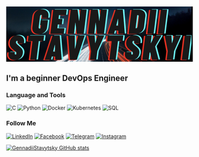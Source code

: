 [![Header](https://github.com/GennadiiStavytsky/gennadiiStavytsky/blob/main/assets/header.png)](https://www.facebook.com/gennadii.stavytskyi)

## I'm a beginner DevOps Engineer

### Language and Tools
![C](https://img.shields.io/badge/-C-090909?style=for-the-badge&logo=C) 
![Python](https://img.shields.io/badge/-Python-090909?style=for-the-badge&logo=Python)
![Docker](https://img.shields.io/badge/-Docker-090909?style=for-the-badge&logo=Docker)
![Kubernetes](https://img.shields.io/badge/-Kubernetes-090909?style=for-the-badge&logo=Kubernetes)
![SQL](https://img.shields.io/badge/-SQL-090909?style=for-the-badge&logo=MySQL)

### Follow Me
[![LinkedIn](https://img.shields.io/badge/-LinkedIn-090909?style=for-the-badge&logo=linkedin&logoColor=007BB6)](https://www.linkedin.com/in/gennadii-stavytskyi-aa518a171/)
[![Facebook](https://img.shields.io/badge/-Facebook-090909?style=for-the-badge&logo=Facebook)](https://www.facebook.com/gennadii.stavytskyi)
[![Telegram](https://img.shields.io/badge/-Telegram-090909?style=for-the-badge&logo=Telegram)](https://t.me/stavytskyigennadii)
[![Instagram](https://img.shields.io/badge/-Instagram-090909?style=for-the-badge&logo=Instagram)](https://www.instagram.com/gennadiistavytskyi/)

[![GennadiiStavytsky GitHub stats](https://github-readme-stats.vercel.app/api?username=GennadiiStavytsky&show_icons=true&theme=tokyonight&hide=contribs,issues)](https://github.com/anuraghazra/github-readme-stats)